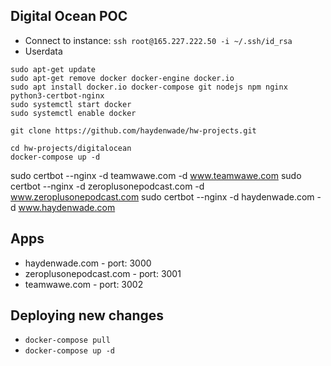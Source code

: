 ## Digital Ocean POC
- Connect to instance: `ssh root@165.227.222.50 -i ~/.ssh/id_rsa`
- Userdata
```
sudo apt-get update
sudo apt-get remove docker docker-engine docker.io
sudo apt install docker.io docker-compose git nodejs npm nginx python3-certbot-nginx
sudo systemctl start docker
sudo systemctl enable docker

git clone https://github.com/haydenwade/hw-projects.git

cd hw-projects/digitalocean
docker-compose up -d
```


sudo certbot --nginx -d teamwawe.com -d www.teamwawe.com
sudo certbot --nginx -d zeroplusonepodcast.com -d www.zeroplusonepodcast.com
sudo certbot --nginx -d haydenwade.com -d www.haydenwade.com


## Apps
- haydenwade.com - port: 3000
- zeroplusonepodcast.com - port: 3001
- teamwawe.com - port: 3002

## Deploying new changes
- `docker-compose pull`
- `docker-compose up -d`